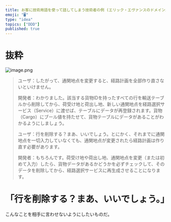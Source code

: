 ```yaml
---
title: お客に技術用語を使って話してしまう技術者の例 (エリック・エヴァンスのドメイン駆動設計より)
emoji: "🖥"
type: "idea"
topics: ["DDD"]
published: true
---
```


# 抜粋

![image.png](https://qiita-image-store.s3.ap-northeast-1.amazonaws.com/0/89618/3bf677dc-deb5-1595-7837-232af13ac773.png)


>ユーザ：したがって、通関地点を変更すると、経路計画を全部作り直さないといけません。
>
>開発者：わかりました。該当する貨物IDを持ったすべての行を輸送テーブルから削除してから、荷受け地と荷出し地、新しい通関地点を経路選択サービス（Service）に渡せば、テーブルにデータが再登録されます。貨物（Cargo）にブール値を持たせて、貨物テーブルにデータがあることがわかるようにしましょう。
>
>ユーザ：行を削除する？まあ、いいでしょう。とにかく、それまでに通関地点を一切入力していなくても、通関地点が変更されたら経路計画は作り直す必要があります。
>
>開発者：もちろんです。荷受け地や荷出し地、通関地点を変更（または初めて入力）したら、貨物データがあるかどうかを必ずチェックして、そのデータを削除してから、経路選択サービスに再生成させることになります。
>

# 「行を削除する？まあ、いいでしょう。」

こんなことを相手に言わせないようにしたいものだ。

